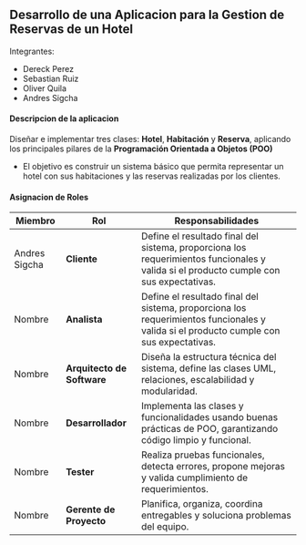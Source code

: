 ## Desarrollo de una Aplicacion para la Gestion  de Reservas de un Hotel

<p>
Integrantes: 
</p>

- Dereck Perez 
- Sebastian Ruiz 
- Oliver Quila 
- Andres Sigcha 

#### Descripcion de la aplicacion 
Diseñar e implementar tres clases: **Hotel**, **Habitación** y **Reserva**, aplicando los principales pilares de la **Programación Orientada a Objetos (POO)**
- El objetivo es construir un sistema básico que permita representar un hotel con sus habitaciones y las reservas realizadas por los clientes.

#### Asignacion de Roles
|  Miembro | Rol   | Responsabilidades   |
| ------------ | ------------ | ------------ |
| Andres Sigcha   | **Cliente**  | Define el resultado final del sistema, proporciona los requerimientos funcionales y valida si el producto cumple con sus expectativas.   |
| Nombre | **Analista** | Define el resultado final del sistema, proporciona los requerimientos funcionales y valida si el producto cumple con sus expectativas.   |
| Nombre  | **Arquitecto de Software** | Diseña la estructura técnica del sistema, define las clases UML, relaciones, escalabilidad y modularidad.  |
| Nombre  | **Desarrollador**   | Implementa las clases y funcionalidades usando buenas prácticas de POO, garantizando código limpio y funcional.  |
| Nombre   | **Tester**   | Realiza pruebas funcionales, detecta errores, propone mejoras y valida cumplimiento de requerimientos.   |
| Nombre   | **Gerente de Proyecto**   | Planifica, organiza, coordina entregables y soluciona problemas del equipo.  |
